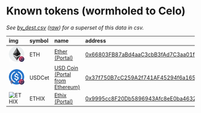 
Known tokens (wormholed to Celo)
===================================
_See [by_dest.csv](by_dest.csv) ([raw](https://raw.githubusercontent.com/certusone/wormhole-token-list/main/content/by_dest.csv)) for a superset of this data in csv._

  

| img                                                                                                  | symbol   | name                                                                      | address                                                                                                            |   decimals | origin   | sourceAddress                                                                                                         |   sourceDecimals | markets                                   | symbol   |
|:-----------------------------------------------------------------------------------------------------|:---------|:--------------------------------------------------------------------------|:-------------------------------------------------------------------------------------------------------------------|-----------:|:---------|:----------------------------------------------------------------------------------------------------------------------|-----------------:|:------------------------------------------|:-----------------|
| ![ETH](https://raw.githubusercontent.com/certusone/wormhole-token-list/main/assets/ETH_wh.png)       | ETH      | [Ether (Portal)](http://coingecko.com/en/coins/ether)                     | [0x66803FB87aBd4aaC3cbB3fAd7C3aa01f6F3FB207](https://celoscan.io/token/0x66803FB87aBd4aaC3cbB3fAd7C3aa01f6F3FB207) |         18 | ethereum | [0xc02aaa39b223fe8d0a0e5c4f27ead9083c756cc2](https://etherscan.io/address/0xc02aaa39b223fe8d0a0e5c4f27ead9083c756cc2) |               18 | [ubeswap](https://app.ubeswap.org/#/swap) | ETH              |
| ![USDCet](https://raw.githubusercontent.com/certusone/wormhole-token-list/main/assets/USDCet_wh.png) | USDCet   | [USD Coin (Portal from Ethereum)](http://coingecko.com/en/coins/usd-coin) | [0x37f750B7cC259A2f741AF45294f6a16572CF5cAd](https://celoscan.io/token/0x37f750B7cC259A2f741AF45294f6a16572CF5cAd) |          6 | ethereum | [0xa0b86991c6218b36c1d19d4a2e9eb0ce3606eb48](https://etherscan.io/address/0xa0b86991c6218b36c1d19d4a2e9eb0ce3606eb48) |                6 | [ubeswap](https://app.ubeswap.org/#/swap) | USDCet           |
| ![ETHIX](https://s3.eu-west-1.amazonaws.com/media.ethichub.com/ethix-logo.png)                       | ETHIX    | [Ethix (Portal)](http://coingecko.com/en/coins/ethichub)                  | [0x9995cc8F20Db5896943Afc8eE0ba463259c931ed](https://celoscan.io/token/0x9995cc8F20Db5896943Afc8eE0ba463259c931ed) |         18 | ethereum | [0xFd09911130e6930Bf87F2B0554c44F400bD80D3e](https://etherscan.io/address/0xFd09911130e6930Bf87F2B0554c44F400bD80D3e) |               18 | [symmetric](https://celo.symm.fi/)        | ETHIX            |